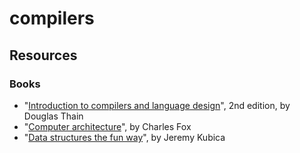 # compilers


## Resources

### Books

- "[Introduction to compilers and language design](https://www3.nd.edu/~dthain/compilerbook/)", 2nd edition, by Douglas Thain
- "[Computer architecture](https://nostarch.com/computerarchitecture)", by Charles Fox
- "[Data structures the fun way](https://nostarch.com/data-structures-fun-way)", by Jeremy Kubica
